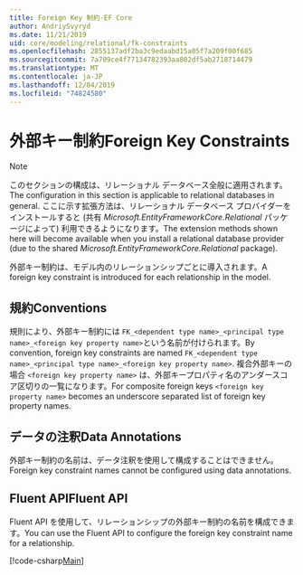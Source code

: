```yaml
---
title: Foreign Key 制約-EF Core
author: AndriySvyryd
ms.date: 11/21/2019
uid: core/modeling/relational/fk-constraints
ms.openlocfilehash: 2855137adf2ba3c9edaabd15a05f7a209f00f685
ms.sourcegitcommit: 7a709ce4f77134782393aa802df5ab2718714479
ms.translationtype: MT
ms.contentlocale: ja-JP
ms.lasthandoff: 12/04/2019
ms.locfileid: "74824580"
---
```

# <a name="foreign-key-constraints"></a><span data-ttu-id="3fd31-102">外部キー制約</span><span class="sxs-lookup"><span data-stu-id="3fd31-102">Foreign Key Constraints</span></span>

> [!NOTE]  
> <span data-ttu-id="3fd31-103">このセクションの構成は、リレーショナル データベース全般に適用されます。</span><span class="sxs-lookup"><span data-stu-id="3fd31-103">The configuration in this section is applicable to relational databases in general.</span></span> <span data-ttu-id="3fd31-104">ここに示す拡張方法は、リレーショナル データベース プロバイダーをインストールすると (共有 *Microsoft.EntityFrameworkCore.Relational* パッケージによって) 利用できるようになります。</span><span class="sxs-lookup"><span data-stu-id="3fd31-104">The extension methods shown here will become available when you install a relational database provider (due to the shared *Microsoft.EntityFrameworkCore.Relational* package).</span></span>

<span data-ttu-id="3fd31-105">外部キー制約は、モデル内のリレーションシップごとに導入されます。</span><span class="sxs-lookup"><span data-stu-id="3fd31-105">A foreign key constraint is introduced for each relationship in the model.</span></span>

## <a name="conventions"></a><span data-ttu-id="3fd31-106">規約</span><span class="sxs-lookup"><span data-stu-id="3fd31-106">Conventions</span></span>

<span data-ttu-id="3fd31-107">規則により、外部キー制約には `FK_<dependent type name>_<principal type name>_<foreign key property name>`という名前が付けられます。</span><span class="sxs-lookup"><span data-stu-id="3fd31-107">By convention, foreign key constraints are named `FK_<dependent type name>_<principal type name>_<foreign key property name>`.</span></span> <span data-ttu-id="3fd31-108">複合外部キーの場合 `<foreign key property name>` は、外部キープロパティ名のアンダースコア区切りの一覧になります。</span><span class="sxs-lookup"><span data-stu-id="3fd31-108">For composite foreign keys `<foreign key property name>` becomes an underscore separated list of foreign key property names.</span></span>

## <a name="data-annotations"></a><span data-ttu-id="3fd31-109">データの注釈</span><span class="sxs-lookup"><span data-stu-id="3fd31-109">Data Annotations</span></span>

<span data-ttu-id="3fd31-110">外部キー制約の名前は、データ注釈を使用して構成することはできません。</span><span class="sxs-lookup"><span data-stu-id="3fd31-110">Foreign key constraint names cannot be configured using data annotations.</span></span>

## <a name="fluent-api"></a><span data-ttu-id="3fd31-111">Fluent API</span><span class="sxs-lookup"><span data-stu-id="3fd31-111">Fluent API</span></span>

<span data-ttu-id="3fd31-112">Fluent API を使用して、リレーションシップの外部キー制約の名前を構成できます。</span><span class="sxs-lookup"><span data-stu-id="3fd31-112">You can use the Fluent API to configure the foreign key constraint name for a relationship.</span></span>

[!code-csharp[Main](../../../../samples/core/Modeling/FluentAPI/Relational/RelationshipConstraintName.cs?name=Constraint&highlight=12)]
